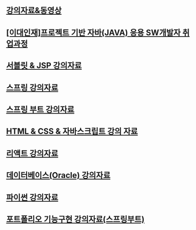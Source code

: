 
<!--
**yonggyo1125/yonggyo1125** is a ✨ _special_ ✨ repository because its `README.md` (this file) appears on your GitHub profile.

Here are some ideas to get you started:

- 🔭 I’m currently working on ...
- 🌱 I’m currently learning ...
- 👯 I’m looking to collaborate on ...
- 🤔 I’m looking for help with ...
- 💬 Ask me about ...
- 📫 How to reach me: ...
- 😄 Pronouns: ...
- ⚡ Fun fact: ...
-->
## <a href="https://drive.google.com/drive/folders/1_i1-5Ye3Zwf0EwKTs1aMAEkA-v-p4UaF?usp=drive_link">강의자료&동영상</a>
## <a href="https://github.com/yonggyo1125/project_based_curriculum">[이대인재]프로젝트 기반 자바(JAVA) 응용 SW개발자 취업과정</a>


## <a href="https://github.com/yonggyo1125/lecture_servlet_jsp">서블릿 & JSP 강의자료</a>

## <a href="https://github.com/yonggyo1125/lecture_spring">스프링 강의자료</a>

## <a href="https://github.com/yonggyo1125/curriculum300H/tree/main/6.Spring%20%26%20Spring%20Boot(75%EC%8B%9C%EA%B0%84)/17~20%EC%9D%BC%EC%B0%A8(21h)%20-%20%EC%8A%A4%ED%94%84%EB%A7%81%EB%B6%80%ED%8A%B8">스프링 부트 강의자료</a>

## <a href="https://github.com/yonggyo1125/curriculum300H/tree/main/2.%EC%9B%B9%ED%91%9C%EC%A4%80(48%EC%8B%9C%EA%B0%84)">HTML & CSS & 자바스크립트 강의 자료</a>
<!--
## 자바스크립트 강의자료
> [https://github.com/yonggyo1125/lecture_javascript](https://github.com/yonggyo1125/lecture_javascript)
-->
## <a href="https://github.com/yonggyo1125/reactLecture">리액트 강의자료</a>

## <a href="https://github.com/yonggyo1125/curriculumOracle">데이터베이스(Oracle) 강의자료</a>
<!--
## <a href="https://github.com/yonggyo1125/curriculum300H/tree/main/7.Android(60%EC%8B%9C%EA%B0%84)">안드로이드 강의자료</a>
-->
## <a href="https://github.com/yonggyo1125/lecture_python">파이썬 강의자료</a>


## <a href="https://github.com/yonggyo1125/lecture_portfolio">포트폴리오 기능구현 강의자료(스프링부트)</a>

<!--
### 코리아IT 웹개발 과정(저녁반)
- [강의자료](https://github.com/yonggyo1125/curriculum300H)

### 코리아IT 웹개발 과정(주말반)
- [강의자료](https://github.com/yonggyo1125/curriculumSpring)

### 자바(JAVA)기반 스프링 응용SW개발자 양성과정
- [강의자료](https://github.com/yonggyo1125/JavaSpringA)

<!--
### 코리아IT 자바 과정(방학특강)
- [강의자료](https://github.com/yonggyo1125/curriculumJava48H)


### 코리아IT 앱&앱 과정(방학특강)
- [강의자료](https://github.com/yonggyo1125/curriculumWebApp80H)
-->
<!--
### 코리아IT 리눅스 과정
- [리눅스 강의자료](https://github.com/yonggyo1125/curriculumLinux)
-->
<!--
### 보강 안내
- 일시 : 2022.10.16(일) 오전 10시 ~ 오후 1시(3시간)
- 내용 : 자바스크립트(웹 브라우저 객체)
- 장소 : 구글 미트  https://meet.google.com/bex-ejbd-eeq
- 동영상 : [강의내용 동영상 녹화본](https://drive.google.com/drive/folders/1W2E5WST2hX6-moe5UWeUn7WZtVR6PhZf?usp=sharing)
-->
<!--
### 보강 강의실 URL
https://meet.google.com/bex-ejbd-eeq
<br><br>
<!--<img src="https://raw.githubusercontent.com/yonggyo1125/yonggyo1125/main/intro2.png" style="max-width: 600px">-->
